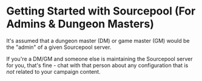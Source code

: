 # Getting Started with Sourcepool (For Admins & Dungeon Masters)

It's assumed that a dungeon master (DM) or game master (GM) would be the "admin" of a given Sourcepool server.

If you're a DM/GM and someone else is maintaining the Sourcepool server for you, that's fine - chat with that person about any configuration that is _not_ related to your campaign content.